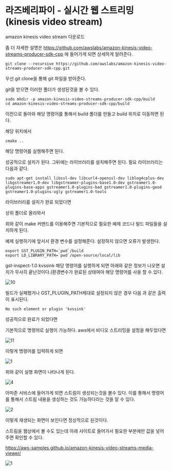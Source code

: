 # 라즈베리파이 - 실시간 웹 스트리밍(kinesis video stream)

amazon kinesis video stream 다운로드

좀 더 자세한 설명은 https://github.com/awslabs/amazon-kinesis-video-streams-producer-sdk-cpp 에 들어가게 되면 상세하게 알려준다.

    git clone --recursive https://github.com/awslabs/amazon-kinesis-video-streams-producer-sdk-cpp.git
    
우선 git clone을 통해 git 파일을 받아준다.

git을 받으면 이러한 폴더가 생성된것을 볼 수 있다.

    sudo mkdir -p amazon-kinesis-video-streams-producer-sdk-cpp/build
    cd amazon-kinesis-video-streams-producer-sdk-cpp/build
    
이전으로 돌아와 해당 명령어를 통해서 build  폴더를 만들고 build 위치로 이동하면 된다.

해당 위치에서 

    cmake ..

해당 명령어를 실행해주면 된다.

성공적으로 설치가 된다. 그뒤에는 라이브러리를 설치해주면 된다. 필요 라이브러리는 다음과 같다.


    sudo apt-get install libssl-dev libcurl4-openssl-dev liblog4cplus-dev libgstreamer1.0-dev libgstreamer-plugins-base1.0-dev gstreamer1.0-plugins-base-apps gstreamer1.0-plugins-bad gstreamer1.0-plugins-good gstreamer1.0-plugins-ugly gstreamer1.0-tools

라이브러리를 설치가 완료 되었다면

상위 폴더로 올라와서

위와 같이 make 커맨드를 이용해주면 기본적으로 필요한 예제 코드나 빌드 파일들을 설치하게 된다.

예제 실행하기에 앞서서 환경 변수를 설정해준다. 설정하지 않으면 오류가 발생한다.

    export GST_PLUGIN_PATH=`pwd`/build
    export LD_LIBRARY_PATH=`pwd`/open-source/local/lib

gst-inspect-1.0 kvssink 해당 명령어를 실행하게 되면 아래와 같은 정보가 나오면 설치가 무사히 끝난것이다.(환경변수가 완료된 상태여야 해당 명령어를 사용 할 수 있다.

![10](/uploads/96288084cdf9bf78cf800687735b1d5d/10.png)

빌드가 실패했거나 GST_PLUGIN_PATH제대로 설정되지 않은 경우 다음 과 같은 출력이 표시된다.

    No such element or plugin 'kvssink'
    
성공적으로 완료가 되었다면

기본적으로 명령어로 실행이 가능하다. aws에서 비디오 스트리밍을 설정을 해두었다면

![11](/uploads/14f4b7b007ae52cf25dbcad46b2fc320/11.png)

이렇게 명령어를 입력하게 되면

![1](/uploads/c8030b83a78c315b11a87d525064e4eb/1.png)

위와 같이 실행 화면이 나타나게 된다.

![4](/uploads/bdf1ea82e052cfcd78d98eb7ab927d1f/4.png)

아마존 서비스에 들어가게 되면 스트림이 생성되는것을 볼수 있다. 이를 통해서 명령어를 통해서 스트림 내용을 생성하는 것도 가능하다라는 것을 알 수 있다.

![2](/uploads/d3879fa7a0f8afaf7edb8c06502b88d1/2.png)

이렇게 재생되는 화면이 보인다면 정상적으로 된것이다.

스트림을 웹상에서 볼 수도 있는데 아래 사이트로 들어가서 필요한 부분에만 값을 넣어주면 확인할 수 있다.

https://aws-samples.github.io/amazon-kinesis-video-streams-media-viewer/

![1](/uploads/2d2b21eada5050712c6746754ae039ab/1.png)



